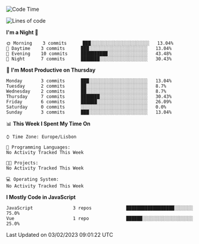 <!--START_SECTION:waka-->
![Code Time](http://img.shields.io/badge/Code%20Time-31%20hrs%201%20min-blue)

![Lines of code](https://img.shields.io/badge/From%20Hello%20World%20I%27ve%20Written-67%20Thousand%20lines%20of%20code-blue)

**I'm a Night 🦉** 

```text
🌞 Morning    3 commits      ███░░░░░░░░░░░░░░░░░░░░░░   13.04% 
🌆 Daytime    3 commits      ███░░░░░░░░░░░░░░░░░░░░░░   13.04% 
🌃 Evening    10 commits     ██████████░░░░░░░░░░░░░░░   43.48% 
🌙 Night      7 commits      ███████░░░░░░░░░░░░░░░░░░   30.43%

```
📅 **I'm Most Productive on Thursday** 

```text
Monday       3 commits      ███░░░░░░░░░░░░░░░░░░░░░░   13.04% 
Tuesday      2 commits      ██░░░░░░░░░░░░░░░░░░░░░░░   8.7% 
Wednesday    2 commits      ██░░░░░░░░░░░░░░░░░░░░░░░   8.7% 
Thursday     7 commits      ███████░░░░░░░░░░░░░░░░░░   30.43% 
Friday       6 commits      ██████░░░░░░░░░░░░░░░░░░░   26.09% 
Saturday     0 commits      ░░░░░░░░░░░░░░░░░░░░░░░░░   0.0% 
Sunday       3 commits      ███░░░░░░░░░░░░░░░░░░░░░░   13.04%

```


📊 **This Week I Spent My Time On** 

```text
⌚︎ Time Zone: Europe/Lisbon

💬 Programming Languages: 
No Activity Tracked This Week

🐱‍💻 Projects: 
No Activity Tracked This Week

💻 Operating System: 
No Activity Tracked This Week

```

**I Mostly Code in JavaScript** 

```text
JavaScript               3 repos             ██████████████████░░░░░░░   75.0% 
Vue                      1 repo              ██████░░░░░░░░░░░░░░░░░░░   25.0%

```



 Last Updated on 03/02/2023 09:01:22 UTC
<!--END_SECTION:waka-->
